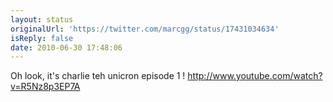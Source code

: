 ```yaml
---
layout: status
originalUrl: 'https://twitter.com/marcgg/status/17431034634'
isReply: false
date: 2010-06-30 17:48:06
---
```


Oh look, it's charlie teh unicron episode 1 ! http://www.youtube.com/watch?v=R5Nz8p3EP7A
